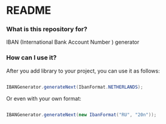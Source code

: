 # README #

### What is this repository for? ###

IBAN (International Bank Account Number )  generator

### How can I use it? ###

After you add library to your project, you can use it as follows:

``` java

IBANGenerator.generateNext(IbanFormat.NETHERLANDS);

```

Or even with your own format:

``` java

IBANGenerator.generateNext(new IbanFormat("RU", "20n"));

```